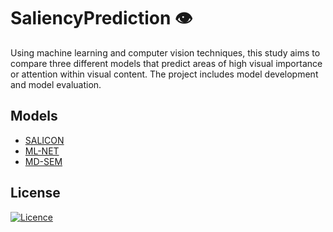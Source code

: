 # SaliencyPrediction 👁️
Using machine learning and computer vision techniques, this study aims to compare three different models that predict areas of high visual importance or attention within visual content. The project includes model development and model evaluation.

## Models
- [SALICON](./SALICON)
- [ML-NET](./ML-NET)
- [MD-SEM](./MD-SEM)

## License
[![Licence](https://img.shields.io/github/license/michalszc/SaliencyPrediction?style=for-the-badge)](./LICENSE)
